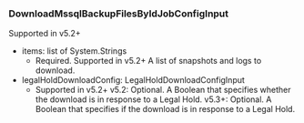 ### DownloadMssqlBackupFilesByIdJobConfigInput
Supported in v5.2+

- items: list of System.Strings
  - Required. Supported in v5.2+
A list of snapshots and logs to download.
- legalHoldDownloadConfig: LegalHoldDownloadConfigInput
  - Supported in v5.2+
v5.2: Optional. A Boolean that specifies whether the download is in response to a Legal Hold.
v5.3+: Optional. A Boolean that specifies if the download is in response to a Legal Hold.
